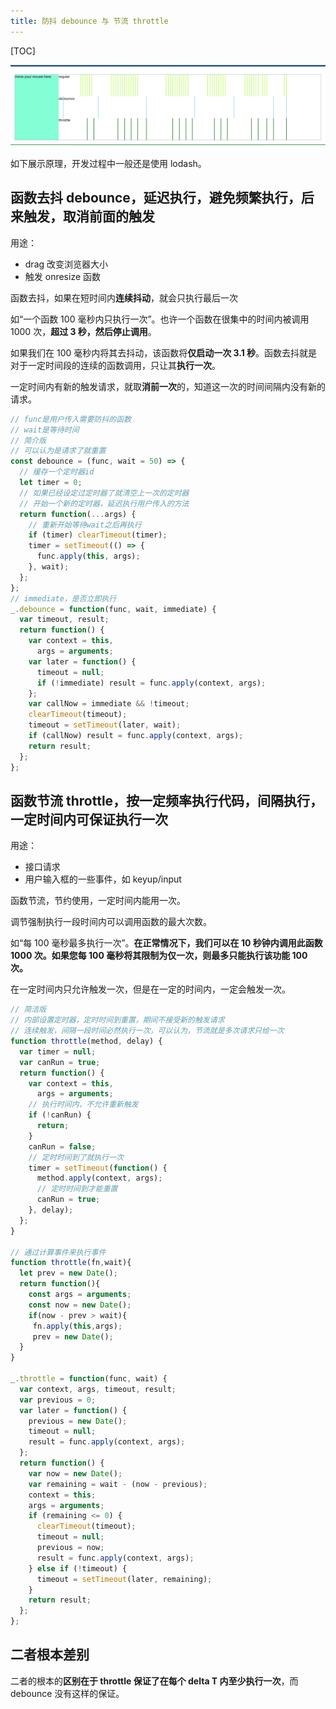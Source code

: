 ```yaml
---
title: 防抖 debounce 与 节流 throttle
---
```


[TOC]

![图片展示](./imgs/debounce_throttle.png)

如下展示原理，开发过程中一般还是使用 lodash。

## 函数去抖 debounce，延迟执行，避免频繁执行，后来触发，取消前面的触发

用途：

- drag 改变浏览器大小
- 触发 onresize 函数

函数去抖，如果在短时间内**连续抖动**，就会只执行最后一次

如“一个函数 100 毫秒内只执行一次”。也许一个函数在很集中的时间内被调用 1000 次，**超过 3 秒，然后停止调用**。

如果我们在 100 毫秒内将其去抖动，该函数将**仅启动一次 3.1 秒**。函数去抖就是对于一定时间段的连续的函数调用，只让其**执行一次**。

一定时间内有新的触发请求，就取**消前一次**的，知道这一次的时间间隔内没有新的请求。

```js
// func是用户传入需要防抖的函数
// wait是等待时间
// 简介版
// 可以认为是请求了就重置
const debounce = (func, wait = 50) => {
  // 缓存一个定时器id
  let timer = 0;
  // 如果已经设定过定时器了就清空上一次的定时器
  // 开始一个新的定时器，延迟执行用户传入的方法
  return function(...args) {
    // 重新开始等待wait之后再执行
    if (timer) clearTimeout(timer);
    timer = setTimeout(() => {
      func.apply(this, args);
    }, wait);
  };
};
// immediate，是否立即执行
_.debounce = function(func, wait, immediate) {
  var timeout, result;
  return function() {
    var context = this,
      args = arguments;
    var later = function() {
      timeout = null;
      if (!immediate) result = func.apply(context, args);
    };
    var callNow = immediate && !timeout;
    clearTimeout(timeout);
    timeout = setTimeout(later, wait);
    if (callNow) result = func.apply(context, args);
    return result;
  };
};
```

## 函数节流 throttle，按一定频率执行代码，间隔执行，一定时间内可保证执行一次

用途：

- 接口请求
- 用户输入框的一些事件，如 keyup/input

函数节流，节约使用，一定时间内能用一次。

调节强制执行一段时间内可以调用函数的最大次数。

如“每 100 毫秒最多执行一次”。**在正常情况下，我们可以在 10 秒钟内调用此函数 1000 次。如果您每 100 毫秒将其限制为仅一次，则最多只能执行该功能 100 次。**

在一定时间内只允许触发一次，但是在一定的时间内，一定会触发一次。

```js
// 简洁版
// 内部设置定时器，定时时间到重置，期间不接受新的触发请求
// 连续触发，间隔一段时间必然执行一次，可以认为，节流就是多次请求只给一次
function throttle(method, delay) {
  var timer = null;
  var canRun = true;
  return function() {
    var context = this,
      args = arguments;
    // 执行时间内，不允许重新触发
    if (!canRun) {
      return;
    }
    canRun = false;
    // 定时时间到了就执行一次
    timer = setTimeout(function() {
      method.apply(context, args);
      // 定时时间到才能重置
      canRun = true;
    }, delay);
  };
}

// 通过计算事件来执行事件
function throttle(fn,wait){
  let prev = new Date();
  return function(){
    const args = arguments;
    const now = new Date();
    if(now - prev > wait){
     fn.apply(this,args);
     prev = new Date();
  }
}

_.throttle = function(func, wait) {
  var context, args, timeout, result;
  var previous = 0;
  var later = function() {
    previous = new Date();
    timeout = null;
    result = func.apply(context, args);
  };
  return function() {
    var now = new Date();
    var remaining = wait - (now - previous);
    context = this;
    args = arguments;
    if (remaining <= 0) {
      clearTimeout(timeout);
      timeout = null;
      previous = now;
      result = func.apply(context, args);
    } else if (!timeout) {
      timeout = setTimeout(later, remaining);
    }
    return result;
  };
};
```

## 二者根本差别

二者的根本的**区别在于 throttle 保证了在每个 delta T 内至少执行一次**，而 debounce 没有这样的保证。
